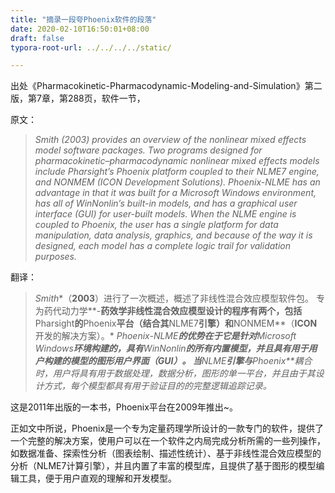 ```yaml
---
title: "摘录一段夸Phoenix软件的段落"
date: 2020-02-10T16:50:01+08:00
draft: false
typora-root-url: ../../../../static/

---
```


出处《Pharmacokinetic-Pharmacodynamic-Modeling-and-Simulation》第二版，第7章，第288页，软件一节，

原文：

> *Smith (2003) provides an overview of the nonlinear mixed effects model software packages. Two programs designed for pharmacokinetic–pharmacodynamic nonlinear mixed effects models include Pharsight’s Phoenix platform coupled to their NLME7 engine, and NONMEM (ICON Development Solutions). Phoenix-NLME has an advantage in that it was built for a Microsoft Windows environment, has all of WinNonlin’s built-in models, and has a graphical user interface (GUI) for user-built models. When the NLME engine is coupled to Phoenix, the user has a single platform for data manipulation, data analysis, graphics, and because of the way it is designed, each model has a complete logic trail for validation purposes.*

 

翻译：

> *Smith**（**2003**）进行了一次概述，概述了非线性混合效应模型软件包。 专为药代动力学**-**药效学非线性混合效应模型设计的程序有两个，包括**Pharsight**的**Phoenix**平台（结合其**NLME7**引擎）和**NONMEM**（**ICON**开发的解决方案）。* *Phoenix-NLME**的优势在于它是针对**Microsoft Windows**环境构建的，具有**WinNonlin**的所有内置模型，并且具有用于用户构建的模型的图形用户界面（**GUI**）。 当**NLME**引擎与**Phoenix**耦合时，用户将具有用于数据处理，数据分析，图形的单一平台，并且由于其设计方式，每个模型都具有用于验证目的的完整逻辑追踪记录。*

 

这是2011年出版的一本书，Phoenix平台在2009年推出~。

正如文中所说，Phoenix是一个专为定量药理学所设计的一款专门的软件，提供了一个完整的解决方案，使用户可以在一个软件之内局完成分析所需的一些列操作，如数据准备、探索性分析（图表绘制、描述性统计）、基于非线性混合效应模型的分析（NLME7计算引擎），并且内置了丰富的模型库，且提供了基于图形的模型编辑工具，便于用户直观的理解和开发模型。